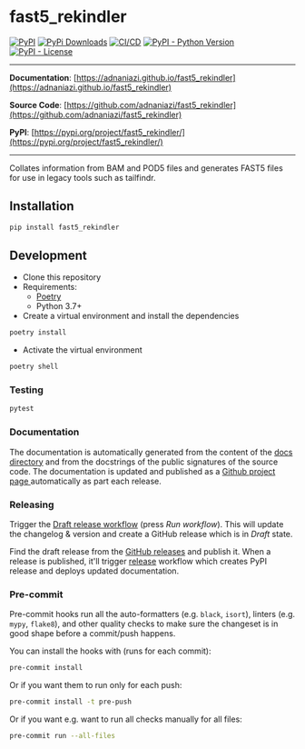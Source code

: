 # fast5_rekindler

[![PyPI](https://img.shields.io/pypi/v/fast5_rekindler?style=flat-square)](https://pypi.python.org/pypi/fast5_rekindler/)
[![PyPi Downloads](https://img.shields.io/pypi/dm/fast5_rekindler)](https://pypistats.org/packages/fast5_rekindler)
[![CI/CD](https://github.com/adnaniazi/fast5_rekindler/actions/workflows/release.yml/badge.svg)](https://github.com/adnaniazi/fast5_rekindler/actions/workflows/release.yml)
[![PyPI - Python Version](https://img.shields.io/pypi/pyversions/fast5_rekindler?style=flat-square)](https://pypi.python.org/pypi/fast5_rekindler/)
[![PyPI - License](https://img.shields.io/pypi/l/fast5_rekindler?style=flat-square)](https://pypi.python.org/pypi/fast5_rekindler/)


---

**Documentation**: [https://adnaniazi.github.io/fast5_rekindler](https://adnaniazi.github.io/fast5_rekindler)

**Source Code**: [https://github.com/adnaniazi/fast5_rekindler](https://github.com/adnaniazi/fast5_rekindler)

**PyPI**: [https://pypi.org/project/fast5_rekindler/](https://pypi.org/project/fast5_rekindler/)

---

Collates information from BAM and POD5 files and generates FAST5 files for use in legacy tools such as tailfindr.

## Installation

```sh
pip install fast5_rekindler
```

## Development

* Clone this repository
* Requirements:
  * [Poetry](https://python-poetry.org/)
  * Python 3.7+
* Create a virtual environment and install the dependencies

```sh
poetry install
```

* Activate the virtual environment

```sh
poetry shell
```

### Testing

```sh
pytest
```

### Documentation

The documentation is automatically generated from the content of the [docs directory](./docs) and from the docstrings
 of the public signatures of the source code. The documentation is updated and published as a [Github project page
 ](https://pages.github.com/) automatically as part each release.

### Releasing

Trigger the [Draft release workflow](https://github.com/adnaniazi/fast5_rekindler/actions/workflows/draft_release.yml)
(press _Run workflow_). This will update the changelog & version and create a GitHub release which is in _Draft_ state.

Find the draft release from the
[GitHub releases](https://github.com/adnaniazi/fast5_rekindler/releases) and publish it. When
 a release is published, it'll trigger [release](https://github.com/adnaniazi/fast5_rekindler/blob/master/.github/workflows/release.yml) workflow which creates PyPI
 release and deploys updated documentation.

### Pre-commit

Pre-commit hooks run all the auto-formatters (e.g. `black`, `isort`), linters (e.g. `mypy`, `flake8`), and other quality
 checks to make sure the changeset is in good shape before a commit/push happens.

You can install the hooks with (runs for each commit):

```sh
pre-commit install
```

Or if you want them to run only for each push:

```sh
pre-commit install -t pre-push
```

Or if you want e.g. want to run all checks manually for all files:

```sh
pre-commit run --all-files
```
